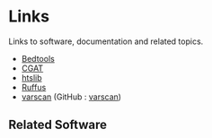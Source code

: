 # Links

Links to software, documentation and related topics.

- [Bedtools][bedtools]
- [CGAT][cgat]
- [htslib][htslib]
- [Ruffus][ruffus]
- [varscan][varscan_docs] (GitHub : [varscan][varscan])

## Related Software

[bedtools]: https://bedtools.readthedocs.io/en/latest/
[cgat]: https://cgat-developers.github.io/cgat-core/
[htslib]: https://www.htslib.org/
[ruffus]: http://www.ruffus.org.uk/
[varscan]: https://github.com/dkoboldt/varscan
[varscan_docs]: https://dkoboldt.github.io/varscan/
